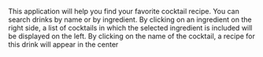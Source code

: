 This application will help you find your favorite cocktail recipe. You can search drinks by name or by ingredient. By clicking on an ingredient on the right side, a list of cocktails in which the selected ingredient is included will be displayed on the left. By clicking on the name of the cocktail, a recipe for this drink will appear in the center
